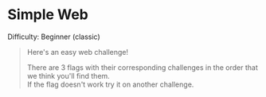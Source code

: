 # Simple Web
Difficulty: Beginner (classic)

> Here's an easy web challenge!    
>
> There are 3 flags with their corresponding challenges in the order that we think you'll find them.  
> If the flag doesn't work try it on another challenge.


